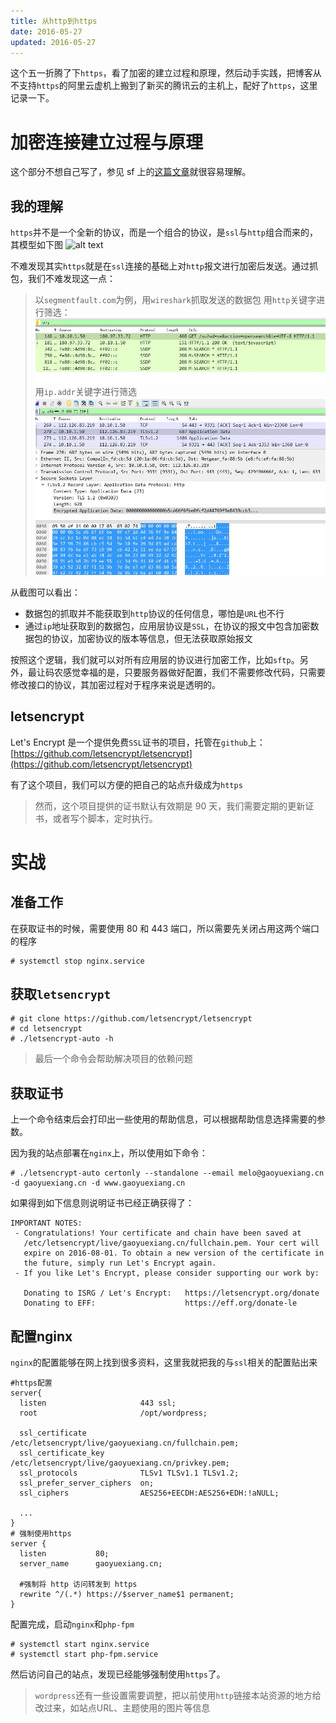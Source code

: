```yaml
---
title: 从http到https
date: 2016-05-27
updated: 2016-05-27
---
```



这个五一折腾了下`https`，看了加密的建立过程和原理，然后动手实践，把博客从不支持`https`的阿里云虚机上搬到了新买的腾讯云的主机上，配好了`https`，这里记录一下。


# 加密连接建立过程与原理

这个部分不想自己写了，参见 sf 上的[这篇文章](https://segmentfault.com/a/1190000004985253)就很容易理解。

## 我的理解

`https`并不是一个全新的协议，而是一个组合的协议，是`ssl`与`http`组合而来的，其模型如下图
![alt text](https://cattail.me/assets/how-https-works/tcp-ip-model.png)

不难发现其实`https`就是在`ssl`连接的基础上对`http`报文进行加密后发送。通过抓包，我们不难发现这一点：

> 以`segmentfault.com`为例，用`wireshark`抓取发送的数据包
> 用`http`关键字进行筛选：
> ![alt text](/images/http.jpg)
> 用`ip.addr`关键字进行筛选
> ![alt text](/images/ipaddr.jpg)

从截图可以看出：

* 数据包的抓取并不能获取到`http`协议的任何信息，哪怕是`URL`也不行
* 通过`ip`地址获取到的数据包，应用层协议是`SSL`，在协议的报文中包含加密数据包的协议，加密协议的版本等信息，但无法获取原始报文

按照这个逻辑，我们就可以对所有应用层的协议进行加密工作，比如`sftp`。另外，最让码农感觉幸福的是，只要服务器做好配置，我们不需要修改代码，只需要修改接口的协议，其加密过程对于程序来说是透明的。

## letsencrypt

Let's Encrypt 是一个提供免费`SSL`证书的项目，托管在`github`上：
[https://github.com/letsencrypt/letsencrypt](https://github.com/letsencrypt/letsencrypt)

有了这个项目，我们可以方便的把自己的站点升级成为`https`

> 然而，这个项目提供的证书默认有效期是 90 天，我们需要定期的更新证书，或者写个脚本，定时执行。

# 实战

## 准备工作

在获取证书的时候，需要使用 80 和 443 端口，所以需要先关闭占用这两个端口的程序

```shell
# systemctl stop nginx.service
```

## 获取`letsencrypt`

```shell
# git clone https://github.com/letsencrypt/letsencrypt
# cd letsencrypt
# ./letsencrypt-auto -h
```
> 最后一个命令会帮助解决项目的依赖问题

## 获取证书

上一个命令结束后会打印出一些使用的帮助信息，可以根据帮助信息选择需要的参数。

因为我的站点部署在`nginx`上，所以使用如下命令：

```shell
# ./letsencrypt-auto certonly --standalone --email melo@gaoyuexiang.cn -d gaoyuexiang.cn -d www.gaoyuexiang.cn
```

如果得到如下信息则说明证书已经正确获得了：

```shell
IMPORTANT NOTES:
 - Congratulations! Your certificate and chain have been saved at
   /etc/letsencrypt/live/gaoyuexiang.cn/fullchain.pem. Your cert will
   expire on 2016-08-01. To obtain a new version of the certificate in
   the future, simply run Let's Encrypt again.
 - If you like Let's Encrypt, please consider supporting our work by:

   Donating to ISRG / Let's Encrypt:   https://letsencrypt.org/donate
   Donating to EFF:                    https://eff.org/donate-le
```

## 配置nginx

`nginx`的配置能够在网上找到很多资料，这里我就把我的与`ssl`相关的配置贴出来

```shell
#https配置
server{
  listen                     443 ssl;
  root                       /opt/wordpress;

  ssl_certificate            /etc/letsencrypt/live/gaoyuexiang.cn/fullchain.pem;
  ssl_certificate_key        /etc/letsencrypt/live/gaoyuexiang.cn/privkey.pem;
  ssl_protocols              TLSv1 TLSv1.1 TLSv1.2;
  ssl_prefer_server_ciphers  on;
  ssl_ciphers                AES256+EECDH:AES256+EDH:!aNULL;
  
  ...
}
# 强制使用https
server {
  listen           80;
  server_name      gaoyuexiang.cn;

  #强制将 http 访问转发到 https
  rewrite ^/(.*) https://$server_name$1 permanent;
}
```

配置完成，启动`nginx`和`php-fpm`

```shell
# systemctl start nginx.service
# systemctl start php-fpm.service
```

然后访问自己的站点，发现已经能够强制使用`https`了。

> `wordpress`还有一些设置需要调整，把以前使用`http`链接本站资源的地方给改过来，如站点URL、主题使用的图片等信息

